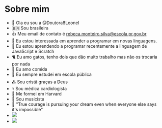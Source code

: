 # Sobre mim
- 👋 Ola eu sou a @Doutora8Leonel
- 🇧🇷 Sou brasileira
- :+1: Meu email de contato é rebeca.monteiro.silva@escola.pr.gov.br
- 👀 Eu estou interessada em aprender a programar em novas linguagens.
- 🌱 Eu estou aprendendo a programar recentemente a linguagem de JavaScript e Scratch
- :cat2: Eu amo gatos, tenho dois que dão muito trabalho mas não os trocaria por nada
- :pizza: Eu amo comida 
- :school: Eu sempre estudei em escola pública
- :church: Sou cristã graças a Deus
- ⚕️ Sou médica cardiologista
- :school: Me formei em Harvard
- 🎸 Sou musicista
- 📝 "True courage is pursuing your dream even when everyone else says it's impossible"
- ![](https://img.shields.io/badge/McDonald's-FBC817?style=for-the-badge&logo=McDonald's&logoColor=white)
- ![](https://img.shields.io/badge/Burger%20King-D62300?style=for-the-badge&logo=Burger%20King&logoColor=white)

<!---
Doutora8Leonel/Doutora8Leonel is a ✨ special ✨ repository because its `README.md` (this file) appears on your GitHub profile.
You can click the Preview link to take a look at your changes.
--->
